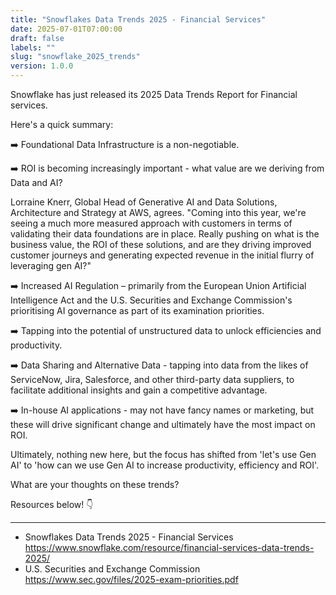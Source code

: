 ```yaml
---
title: "Snowflakes Data Trends 2025 - Financial Services"
date: 2025-07-01T07:00:00
draft: false
labels: ""
slug: "snowflake_2025_trends"
version: 1.0.0
---
```


Snowflake has just released its 2025 Data Trends Report for Financial services.  

Here's a quick summary: 

➡️ Foundational Data Infrastructure is a non-negotiable.  

➡️ ROI is becoming increasingly important - what value are we deriving from Data and AI?  

Lorraine Knerr, Global Head of Generative AI and Data Solutions, Architecture and Strategy at AWS, agrees. "Coming into this year, we're seeing a much more measured approach with customers in terms of validating their data foundations are in place. Really pushing on what is the business value, the ROI of these solutions, and are they driving improved customer journeys and generating expected revenue in the initial flurry of leveraging gen AI?"  

➡️ Increased AI Regulation – primarily from the European Union Artificial Intelligence Act and the U.S. Securities and Exchange Commission's prioritising AI governance as part of its examination priorities.

➡️ Tapping into the potential of unstructured data to unlock efficiencies and productivity.  

➡️ Data Sharing and Alternative Data - tapping into data from the likes of ServiceNow, Jira, Salesforce, and other third-party data suppliers, to facilitate additional insights and gain a competitive advantage.  

➡️ In-house AI applications - may not have fancy names or marketing, but these will drive significant change and ultimately have the most impact on ROI.  

Ultimately, nothing new here, but the focus has shifted from 'let's use Gen AI' to 'how can we use Gen AI to increase productivity, efficiency and ROI'.  

What are your thoughts on these trends?  

Resources below! 👇

---

- Snowflakes Data Trends 2025 - Financial Services
https://www.snowflake.com/resource/financial-services-data-trends-2025/
- U.S. Securities and Exchange Commission
https://www.sec.gov/files/2025-exam-priorities.pdf

